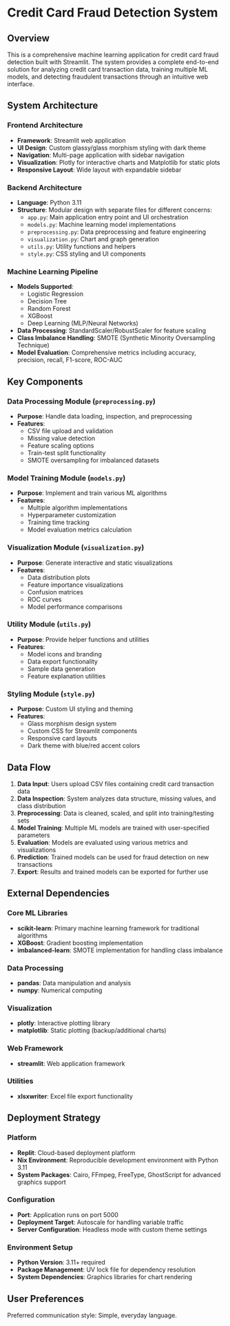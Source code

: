 # Credit Card Fraud Detection System

## Overview

This is a comprehensive machine learning application for credit card fraud detection built with Streamlit. The system provides a complete end-to-end solution for analyzing credit card transaction data, training multiple ML models, and detecting fraudulent transactions through an intuitive web interface.

## System Architecture

### Frontend Architecture
- **Framework**: Streamlit web application
- **UI Design**: Custom glassy/glass morphism styling with dark theme
- **Navigation**: Multi-page application with sidebar navigation
- **Visualization**: Plotly for interactive charts and Matplotlib for static plots
- **Responsive Layout**: Wide layout with expandable sidebar

### Backend Architecture
- **Language**: Python 3.11
- **Structure**: Modular design with separate files for different concerns:
  - `app.py`: Main application entry point and UI orchestration
  - `models.py`: Machine learning model implementations
  - `preprocessing.py`: Data preprocessing and feature engineering
  - `visualization.py`: Chart and graph generation
  - `utils.py`: Utility functions and helpers
  - `style.py`: CSS styling and UI components

### Machine Learning Pipeline
- **Models Supported**: 
  - Logistic Regression
  - Decision Tree
  - Random Forest
  - XGBoost
  - Deep Learning (MLP/Neural Networks)
- **Data Processing**: StandardScaler/RobustScaler for feature scaling
- **Class Imbalance Handling**: SMOTE (Synthetic Minority Oversampling Technique)
- **Model Evaluation**: Comprehensive metrics including accuracy, precision, recall, F1-score, ROC-AUC

## Key Components

### Data Processing Module (`preprocessing.py`)
- **Purpose**: Handle data loading, inspection, and preprocessing
- **Features**: 
  - CSV file upload and validation
  - Missing value detection
  - Feature scaling options
  - Train-test split functionality
  - SMOTE oversampling for imbalanced datasets

### Model Training Module (`models.py`)
- **Purpose**: Implement and train various ML algorithms
- **Features**:
  - Multiple algorithm implementations
  - Hyperparameter customization
  - Training time tracking
  - Model evaluation metrics calculation

### Visualization Module (`visualization.py`)
- **Purpose**: Generate interactive and static visualizations
- **Features**:
  - Data distribution plots
  - Feature importance visualizations
  - Confusion matrices
  - ROC curves
  - Model performance comparisons

### Utility Module (`utils.py`)
- **Purpose**: Provide helper functions and utilities
- **Features**:
  - Model icons and branding
  - Data export functionality
  - Sample data generation
  - Feature explanation utilities

### Styling Module (`style.py`)
- **Purpose**: Custom UI styling and theming
- **Features**:
  - Glass morphism design system
  - Custom CSS for Streamlit components
  - Responsive card layouts
  - Dark theme with blue/red accent colors

## Data Flow

1. **Data Input**: Users upload CSV files containing credit card transaction data
2. **Data Inspection**: System analyzes data structure, missing values, and class distribution
3. **Preprocessing**: Data is cleaned, scaled, and split into training/testing sets
4. **Model Training**: Multiple ML models are trained with user-specified parameters
5. **Evaluation**: Models are evaluated using various metrics and visualizations
6. **Prediction**: Trained models can be used for fraud detection on new transactions
7. **Export**: Results and trained models can be exported for further use

## External Dependencies

### Core ML Libraries
- **scikit-learn**: Primary machine learning framework for traditional algorithms
- **XGBoost**: Gradient boosting implementation
- **imbalanced-learn**: SMOTE implementation for handling class imbalance

### Data Processing
- **pandas**: Data manipulation and analysis
- **numpy**: Numerical computing

### Visualization
- **plotly**: Interactive plotting library
- **matplotlib**: Static plotting (backup/additional charts)

### Web Framework
- **streamlit**: Web application framework

### Utilities
- **xlsxwriter**: Excel file export functionality

## Deployment Strategy

### Platform
- **Replit**: Cloud-based deployment platform
- **Nix Environment**: Reproducible development environment with Python 3.11
- **System Packages**: Cairo, FFmpeg, FreeType, GhostScript for advanced graphics support

### Configuration
- **Port**: Application runs on port 5000
- **Deployment Target**: Autoscale for handling variable traffic
- **Server Configuration**: Headless mode with custom theme settings

### Environment Setup
- **Python Version**: 3.11+ required
- **Package Management**: UV lock file for dependency resolution
- **System Dependencies**: Graphics libraries for chart rendering

## User Preferences

Preferred communication style: Simple, everyday language.

